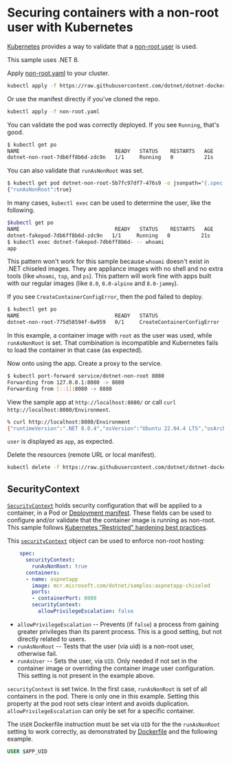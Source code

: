 # Securing containers with a non-root user with Kubernetes

[Kubernetes](https://kubernetes.io/) provides a way to validate that a [non-root user](https://devblogs.microsoft.com/dotnet/securing-containers-with-rootless/) is used.

This sample uses .NET 8.

Apply [non-root.yaml](non-root.yaml) to your cluster.

```bash
kubectl apply -f https://raw.githubusercontent.com/dotnet/dotnet-docker/main/samples/kubernetes/non-root/non-root.yaml
```

Or use the manifest directly if you've cloned the repo.

```bash
kubectl apply -f non-root.yaml
```

You can validate the pod was correctly deployed. If you see `Running`, that's good.

```bash
$ kubectl get po
NAME                               READY   STATUS    RESTARTS   AGE
dotnet-non-root-7db6ff8b6d-zdc9n   1/1     Running   0          21s
```

You can also validate that `runAsNonRoot` was set.

```bash
$ kubectl get pod dotnet-non-root-5b7fc97df7-476s9 -o jsonpath="{.spec.securityContext}" 
{"runAsNonRoot":true}
```

In many cases, `kubectl exec` can be used to determine the user, like the following.

```bash
$kubectl get po
NAME                               READY   STATUS    RESTARTS   AGE
dotnet-fakepod-7db6ff8b6d-zdc9n   1/1     Running   0          21s
$ kubectl exec dotnet-fakepod-7db6ff8b6d- -- whoami
app
```

This pattern won't work for this sample because `whoami` doesn't exist in .NET chiseled images. They are appliance images with no shell and no extra tools (like `whoami`, `top`, and `ps`). This pattern will work fine with apps built with our regular images (like `8.0`, `8.0-alpine` and `8.0-jammy`).

If you see `CreateContainerConfigError`, then the pod failed to deploy.

```bash
$ kubectl get po                 
NAME                               READY   STATUS                       RESTARTS   AGE
dotnet-non-root-775d58594f-6w959   0/1     CreateContainerConfigError   0          3s
```

In this example, a container image with `root` as the user was used, while `runAsNonRoot` is set. That combination is incompatible and Kubernetes fails to load the container in that case (as expected).

Now onto using the app. Create a proxy to the service.

```bash
$ kubectl port-forward service/dotnet-non-root 8080
Forwarding from 127.0.0.1:8080 -> 8080
Forwarding from [::1]:8080 -> 8080
```

View the sample app at `http://localhost:8080/` or call `curl http://localhost:8080/Environment`.

```bash
% curl http://localhost:8080/Environment
{"runtimeVersion":".NET 8.0.4","osVersion":"Ubuntu 22.04.4 LTS","osArchitecture":"Arm64","user":"app","processorCount":8,"totalAvailableMemoryBytes":4113563648,"memoryLimit":0,"memoryUsage":34082816,"hostName":"dotnet-non-root-8467576789-9dj8g"}
```

`user` is displayed as `app`, as expected.

Delete the resources (remote URL or local manifest).

```bash
kubectl delete -f https://raw.githubusercontent.com/dotnet/dotnet-docker/main/samples/kubernetes/non-root/non-root.yaml
```

## SecurityContext

[`SecurityContext`](https://kubernetes.io/docs/reference/generated/kubernetes-api/v1.24/#securitycontext-v1-core) holds security configuration that will be applied to a container, in a Pod or [Deployment manifest](non-root.yaml). These fields can be used to configure and/or validate that the container image is running as non-root. This sample follows [Kubernetes "Restricted" hardening best practices](https://kubernetes.io/docs/concepts/security/pod-security-standards/#restricted).

This [`securityContext`](https://kubernetes.io/docs/tasks/configure-pod-container/security-context/) object can be used to enforce non-root hosting:

```yml
    spec:
      securityContext:
        runAsNonRoot: true
      containers:
      - name: aspnetapp
        image: mcr.microsoft.com/dotnet/samples:aspnetapp-chiseled
        ports:
        - containerPort: 8080
        securityContext:
          allowPrivilegeEscalation: false
```

- `allowPrivilegeEscalation` -- Prevents (if `false`) a process from gaining greater privileges than its parent process. This is a good setting, but not directly related to users.
- `runAsNonRoot` -- Tests that the user (via uid) is a non-root user, otherwise fail.
- `runAsUser` -- Sets the user, via `UID`. Only needed if not set in the container image or overriding the container image user configuration. This setting is not present in the example above.

`securityContext` is set twice. In the first case, `runAsNonRoot` is set of all containers in the pod. There is only one in this example. Setting this property at the pod root sets clear intent and avoids duplication. `allowPrivilegeEscalation` can only be set for a specific container.

The `USER` Dockerfile instruction must be set via `UID` for the the `runAsNonRoot` setting to work correctly, as demonstrated by [Dockerfile](https://github.com/dotnet/dotnet-docker/blob/7bca20cb06e1f912fc2e7fa8ce04dda606277537/samples/aspnetapp/Dockerfile#L21) and the following example.

```dockerfile
USER $APP_UID
```
